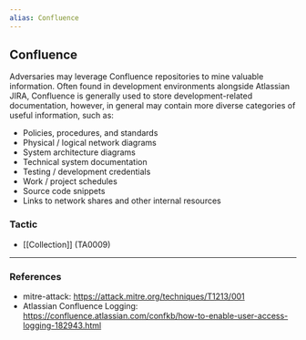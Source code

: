 ```yaml
---
alias: Confluence
---
```


## Confluence


Adversaries may leverage Confluence repositories to mine valuable information. Often found in development environments alongside Atlassian JIRA, Confluence is generally used to store development-related documentation, however, in general may contain more diverse categories of useful information, such as:

* Policies, procedures, and standards
* Physical / logical network diagrams
* System architecture diagrams
* Technical system documentation
* Testing / development credentials
* Work / project schedules
* Source code snippets
* Links to network shares and other internal resources



### Tactic

- [[Collection]] (TA0009)


---
### References

- mitre-attack: https://attack.mitre.org/techniques/T1213/001
- Atlassian Confluence Logging: https://confluence.atlassian.com/confkb/how-to-enable-user-access-logging-182943.html
